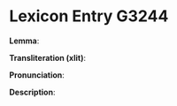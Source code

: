 # Lexicon Entry G3244

**Lemma**: 

**Transliteration (xlit)**: 

**Pronunciation**: 

**Description**:

